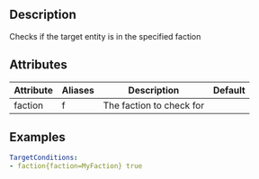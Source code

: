 ## Description
Checks if the target entity is in the specified faction


## Attributes

| Attribute | Aliases   | Description                                                          | Default |
|-----------|-----------|----------------------------------------------------------------------|---------|
| faction   | f         | The faction to check for                                             |         |


## Examples
```yaml
TargetConditions:
- faction{faction=MyFaction} true
```